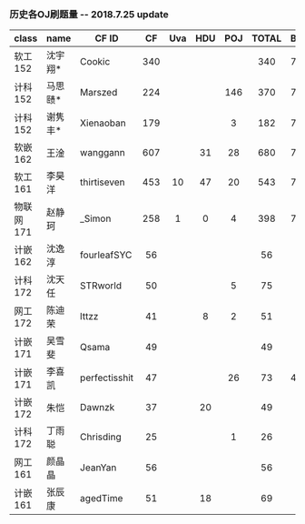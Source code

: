 ### 历史各OJ刷题量 -- 2018.7.25 update

| class     | name    | CF ID         |  CF  | Uva  | HDU  | POJ  | TOTAL | BONUS | VJ   |
| --------- | ------- | ------------- | :--: | :--: | :--: | :--: | :---: | ----- | ---- |
| 软工152   | 沈宇翔* | Cookic        | 340  |      |      |      |  340  | 77    |      |
| 计科152   | 马思赜* | Marszed       | 224  |      |      | 146  |  370  | 77    |      |
| 计科152   | 谢隽丰* | Xienaoban     | 179  |      |      |  3   |  182  | 77    |      |
| 软嵌162   | 王淦    | wanggann      | 607  |      |  31  |  28  |  680  | 77    | 14   |
| 软工161   | 李昊洋  | thirtiseven   | 453  |  10  |  47  |  20  |  543  | 77    | 13   |
| 物联网171 | 赵静珂  | _Simon        | 258  |  1   |  0   |  4   |  398  | 77    | 134  |
| 计嵌162   | 沈逸淳  | fourleafSYC   |  56  |      |      |      |  56   |       |      |
| 计科172   | 沈天任  | STRworld      |  50  |      |      |  5   |  75   |       | 20   |
| 网工172   | 陈迪荣  | lttzz         |  41  |      |  8   |  2   |  51   |       |      |
| 计嵌171   | 吴雪斐  | Qsama         |  49  |      |      |      |  49   |       |      |
| 计嵌171   | 李喜凯  | perfectisshit |  47  |      |      |  26  |  73   | 47    |      |
| 计嵌172   | 朱恺    | Dawnzk        |  37  |      |  20  |      |  49   |       |      |
| 计科172   | 丁雨聪  | Chrisding     |  25  |      |      |  1   |  26   |       |      |
| 网工161   | 颜晶晶  | JeanYan       |  56  |      |      |      |  56   |       |      |
| 计嵌161   | 张辰康  | agedTime      |  51  |      |  18  |      |  69   |       |      |